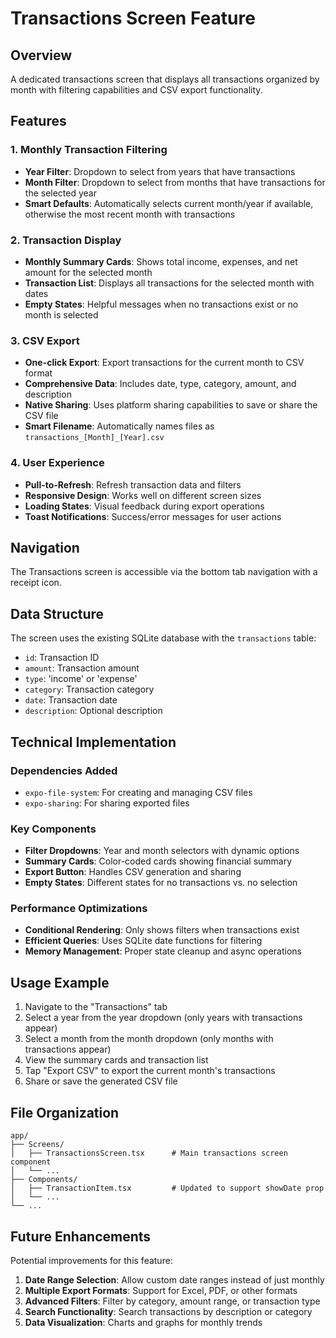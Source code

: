 # Transactions Screen Feature

## Overview

A dedicated transactions screen that displays all transactions organized by month with filtering capabilities and CSV export functionality.

## Features

### 1. Monthly Transaction Filtering

- **Year Filter**: Dropdown to select from years that have transactions
- **Month Filter**: Dropdown to select from months that have transactions for the selected year
- **Smart Defaults**: Automatically selects current month/year if available, otherwise the most recent month with transactions

### 2. Transaction Display

- **Monthly Summary Cards**: Shows total income, expenses, and net amount for the selected month
- **Transaction List**: Displays all transactions for the selected month with dates
- **Empty States**: Helpful messages when no transactions exist or no month is selected

### 3. CSV Export

- **One-click Export**: Export transactions for the current month to CSV format
- **Comprehensive Data**: Includes date, type, category, amount, and description
- **Native Sharing**: Uses platform sharing capabilities to save or share the CSV file
- **Smart Filename**: Automatically names files as `transactions_[Month]_[Year].csv`

### 4. User Experience

- **Pull-to-Refresh**: Refresh transaction data and filters
- **Responsive Design**: Works well on different screen sizes
- **Loading States**: Visual feedback during export operations
- **Toast Notifications**: Success/error messages for user actions

## Navigation

The Transactions screen is accessible via the bottom tab navigation with a receipt icon.

## Data Structure

The screen uses the existing SQLite database with the `transactions` table:

- `id`: Transaction ID
- `amount`: Transaction amount
- `type`: 'income' or 'expense'
- `category`: Transaction category
- `date`: Transaction date
- `description`: Optional description

## Technical Implementation

### Dependencies Added

- `expo-file-system`: For creating and managing CSV files
- `expo-sharing`: For sharing exported files

### Key Components

- **Filter Dropdowns**: Year and month selectors with dynamic options
- **Summary Cards**: Color-coded cards showing financial summary
- **Export Button**: Handles CSV generation and sharing
- **Empty States**: Different states for no transactions vs. no selection

### Performance Optimizations

- **Conditional Rendering**: Only shows filters when transactions exist
- **Efficient Queries**: Uses SQLite date functions for filtering
- **Memory Management**: Proper state cleanup and async operations

## Usage Example

1. Navigate to the "Transactions" tab
2. Select a year from the year dropdown (only years with transactions appear)
3. Select a month from the month dropdown (only months with transactions appear)
4. View the summary cards and transaction list
5. Tap "Export CSV" to export the current month's transactions
6. Share or save the generated CSV file

## File Organization

```
app/
├── Screens/
│   ├── TransactionsScreen.tsx      # Main transactions screen component
│   └── ...
├── Components/
│   ├── TransactionItem.tsx         # Updated to support showDate prop
│   └── ...
└── ...
```

## Future Enhancements

Potential improvements for this feature:

1. **Date Range Selection**: Allow custom date ranges instead of just monthly
2. **Multiple Export Formats**: Support for Excel, PDF, or other formats
3. **Advanced Filters**: Filter by category, amount range, or transaction type
4. **Search Functionality**: Search transactions by description or category
5. **Data Visualization**: Charts and graphs for monthly trends
